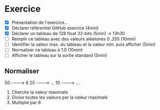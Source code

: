 # Exercice

- [x] Présentation de l'exercice...
- [x] Déclarer référentiel GitHub exercice (4min)
- [x] Déclarer un tableau de 128 float 32-bits (5min) -> 13h30
- [ ] Remplir ce tableau avec des valeurs aléatoires 0..255 (10min)
- [ ] Identifier la valeur max. du tableau et la valeur min. puis afficher (5min)
- [ ] Normaliser ce tableau à 1.0 (10min)
- [ ] Afficher le tableau sur la sortie standard (5min)

## Normaliser

50 ----> 6
25 ----> ...
10 ----> ...

1. Cherche la valeur maximale
2. Divise toutes les valeurs par la valeur maximale
3. Multiplie par 6

